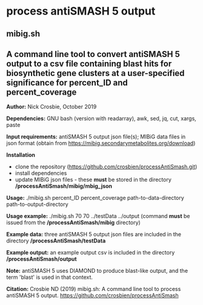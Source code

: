 # process antiSMASH 5 output

## mibig.sh 
## A command line tool to convert antiSMASH 5 output to a csv file containing blast hits for biosynthetic gene clusters at a user-specified significance for percent_ID and percent_coverage

**Author:** Nick Crosbie, October 2019

**Dependencies:** GNU bash (version with readarray), awk, sed, jq, cut, xargs, paste

**Input requirements:** antiSMASH 5 output json file(s); MIBiG data files in json format (obtain from https://mibig.secondarymetabolites.org/download)

**Installation**
- clone the repository (https://github.com/crosbien/processAntiSmash.git)
- install dependencies
- update MIBiG json files - these **must** be stored in the directory **/processAntiSmash/mibig/mbig_json** 

**Usage:** ./mibig.sh percent_ID percent_coverage path-to-data-directory path-to-output-directory

**Usage example:** ./mibig.sh 70 70 ../testData ../output   (command **must** be issued from the **/processAntiSmash/mibig** directory)

**Example data:** three antiSMASH 5 output json files are included in the directory **/processAntiSmash/testData**

**Example output:** an example output csv is included in the directory **/processAntiSmash/output**

**Note:** antiSMASH 5 uses DIAMOND to produce blast-like output, and the term 'blast' is used in that context.

**Citation:** Crosbie ND (2019) mibig.sh: A command line tool to process antiSMASH 5 output. https://github.com/crosbien/processAntiSmash

